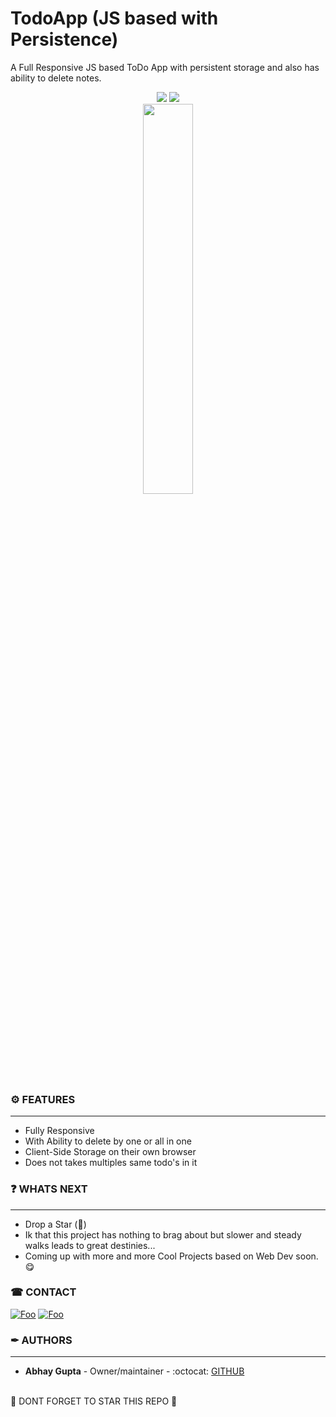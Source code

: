# TodoApp (JS based with Persistence)
A Full Responsive JS based ToDo App with persistent storage and also has ability to delete notes. <br>

<div align="center">
  <img src="https://img.shields.io/badge/MADE%20BY-ABHAY%20GUPTA-%23404EED">
  <img src="https://img.shields.io/badge/DEPLOYMENT-WORKING-%284824"></div>
<div align="center">
<img src="https://imgproxy-ouch.icons8.com/Q3Fj5dtMI3QHIFmet-DlRQfDejcv71Yt1c4d9iin2Lg/rs:fit:912:912/czM6Ly9pY29uczgu/b3VjaC1wcm9kLmFz/c2V0cy9zdmcvNTEz/LzBjZWUxMWUzLWUy/ZjMtNDkzOS04MjZj/LTRhYWFmYjRhMDg0/MC5zdmc.png/download?filename=cherry-729.png" width="40%"></div>

<h3>⚙ FEATURES</h3>
<hr>
<ul>
  <li>Fully Responsive</li>
  <li>With Ability to delete by one or all in one</li>
  <li>Client-Side Storage on their own browser</li>
  <li>Does not takes multiples same todo's in it</li>
</ul>

<h3>❓ WHATS NEXT </h3>
<hr>
<ul>
  <li>Drop a Star (🌟)</li>
  <li>Ik that this project has nothing to brag about but slower and steady walks leads to great destinies...</li>
  <li>Coming up with more and more Cool Projects based on Web Dev soon. 😋</li>
</ul>

### ☎ CONTACT
<a href="http://www.t.me/techincaltitan/" rel="Telegram">![Foo](https://img.shields.io/badge/TELEGRAM-%40technicaltitan-blue)</a>
<a href="https://discord.com/channels/@me/824260140894781440" rel="DISCORD"> ![Foo](https://img.shields.io/badge/DISCORD-%40abhaygupta08%230808-%23404EED)</a>

<h3> ✒ AUTHORS </h3>
<hr>

* **Abhay Gupta** - Owner/maintainer - :octocat: [GITHUB](https://www.github.com/abhaygupta08)
<br><br>

🌟 DONT FORGET TO STAR THIS REPO 🌟
